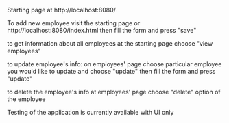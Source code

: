 Starting page at http://localhost:8080/

To add new employee visit the starting page or
http://localhost:8080/index.html
then fill the form
and press "save"

to get information about all employees
at the starting page
choose "view employees"

to update employee's info:
on employees' page choose particular employee you would like to update
and choose "update"
then fill the form 
and press "update"

to delete the employee's info
at employees' page choose "delete" option of the employee


Testing of the application is currently available with UI only